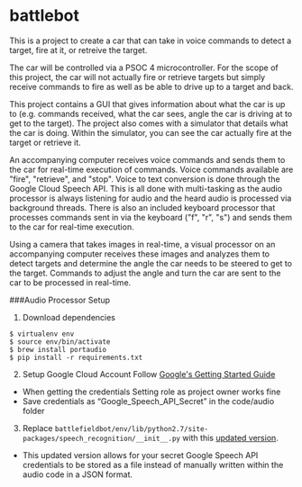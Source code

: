 # battlebot
This is a project to create a car that can take in voice commands to detect a target, fire at it, or retreive the target.

The car will be controlled via a PSOC 4 microcontroller. For the scope of this project, the car will not actually fire or retrieve targets but simply receive commands to fire as well as be able to drive up to a target and back.

This project contains a GUI that gives information about what the car is up to (e.g. commands received, what the car sees, angle the car is driving at to get to the target). The project also comes with a simulator that details what the car is doing. Within the simulator, you can see the car actually fire at the target or retrieve it.

An accompanying computer receives voice commands and sends them to the car for real-time execution of commands. Voice commands available are "fire", "retrieve", and "stop". Voice to text conversion is done through the Google Cloud Speech API. This is all done with multi-tasking as the audio processor is always listening for audio and the heard audio is processed via background threads. There is also an included keyboard processor that processes commands sent in via the keyboard ("f", "r", "s") and sends them to the car for real-time execution.

Using a camera that takes images in real-time, a visual processor on an accompanying computer receives these images and analyzes them to detect targets and determine the angle the car needs to be steered to get to the target. Commands to adjust the angle and turn the car are sent to the car to be processed in real-time.

###Audio Processor Setup
1. Download dependencies
```
$ virtualenv env
$ source env/bin/activate
$ brew install portaudio
$ pip install -r requirements.txt
```

2. Setup Google Cloud Account
Follow [Google's Getting Started Guide](https://cloud.google.com/speech/docs/getting-started)
* When getting the credentials Setting role as project owner works fine
* Save credentials as “Google_Speech_API_Secret” in the code/audio folder

3. Replace `battlefieldbot/env/lib/python2.7/site-packages/speech_recognition/__init__.py` with this [updated version](https://github.com/jeffreychan637/speech_recognition/blob/google-json-file/speech_recognition/__init__.py).
* This updated version allows for your secret Google Speech API credentials to be stored as a file instead of manually written within the audio code in a JSON format.
